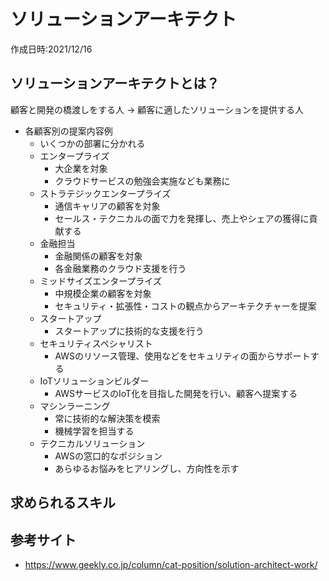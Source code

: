 # ソリューションアーキテクト
作成日時:2021/12/16

## ソリューションアーキテクトとは？
顧客と開発の橋渡しをする人
→ 顧客に適したソリューションを提供する人

- 各顧客別の提案内容例
  -  いくつかの部署に分かれる
    -  エンタープライズ
       -  大企業を対象
       -  クラウドサービスの勉強会実施なども業務に
    -  ストラテジックエンタープライズ
       -  通信キャリアの顧客を対象
       -  セールス・テクニカルの面で力を発揮し、売上やシェアの獲得に貢献する
    -  金融担当
       -  金融関係の顧客を対象
       -  各金融業務のクラウド支援を行う
    -  ミッドサイズエンタープライズ
       -  中規模企業の顧客を対象
       -  セキュリティ・拡張性・コストの観点からアーキテクチャーを提案
    -  スタートアップ
       -  スタートアップに技術的な支援を行う
    -  セキュリティスペシャリスト
       -  AWSのリソース管理、使用などをセキュリティの面からサポートする
    -  IoTソリューションビルダー
       - AWSサービスのIoT化を目指した開発を行い、顧客へ提案する
    -  マシンラーニング
       - 常に技術的な解決策を模索
       - 機械学習を担当する
    -  テクニカルソリューション
       -  AWSの窓口的なポジション
       -  あらゆるお悩みをヒアリングし、方向性を示す

## 求められるスキル

## 参考サイト
- https://www.geekly.co.jp/column/cat-position/solution-architect-work/
